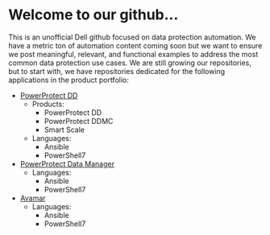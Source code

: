 # Welcome to our github...
This is an unofficial Dell github focused on data protection automation.
We have a metric ton of automation content coming soon but we want to ensure we post meaningful, relevant, and functional examples to address the most common data protection use cases.
We are still growing our repositories, but to start with, we have repositories dedicated for the following applications in the product portfolio:
* [PowerProtect DD](https://github.com/SkunkworksAutomation/PowerProtectDD)
   * Products: 
     * PowerProtect DD
     * PowerProtect DDMC
     * Smart Scale
   * Languages:
     * Ansible
     * PowerShell7
* [PowerProtect Data Manager](https://github.com/SkunkworksAutomation/PowerProtectDataManager)
   * Languages:
     * Ansible
     * PowerShell7
* [Avamar](https://github.com/SkunkworksAutomation/Avamar)
   * Languages:
     * Ansible
     * PowerShell7
